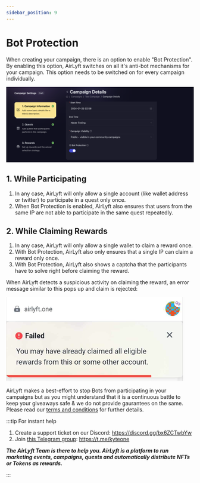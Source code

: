 ```yaml
---
sidebar_position: 9
---
```


# Bot Protection

When creating your campaign, there is an option to enable "Bot Protection". By enabling this option, AirLyft switches on all it's anti-bot mechanisms for your campaign. This option needs to be switched on for every campaign individually.

![Overview](../images/bot-protection.png)

## 1. While Participating

1. In any case, AirLyft will only allow a single account (like wallet address or twitter) to participate in a quest only once.
1. When Bot Protection is enabled, AirLyft also ensures that users from the same IP are not able to participate in the same quest repeatedly.

## 2. While Claiming Rewards

1. In any case, AirLyft will only allow a single wallet to claim a reward once.
1. With Bot Protection, AirLyft also only ensures that a single IP can claim a reward only once.
1. With Bot Protection, AirLyft also shows a captcha that the participants have to solve right before claiming the reward.

When AirLyft detects a suspicious activity on claiming the reward, an error message similar to this pops up and claim is rejected:

![Error Message](../images/bot-protection-err.png)

AirLyft makes a best-effort to stop Bots from participating in your campaigns but as you might understand that it is a continuous battle to keep your giveaways safe & we do not provide gaurantees on the same. Please read our [terms and conditions](https://airlyft.one/launch/terms) for further details.

:::tip For instant help

1. Create a support ticket on our Discord: https://discord.gg/bx6ZCTwbYw
2. Join [this Telegram group](https://t.me/kyteone): https://t.me/kyteone

**_The AirLyft Team is there to help you. AirLyft is a platform to run marketing events, campaigns, quests and automatically distribute NFTs or Tokens as rewards._**

:::